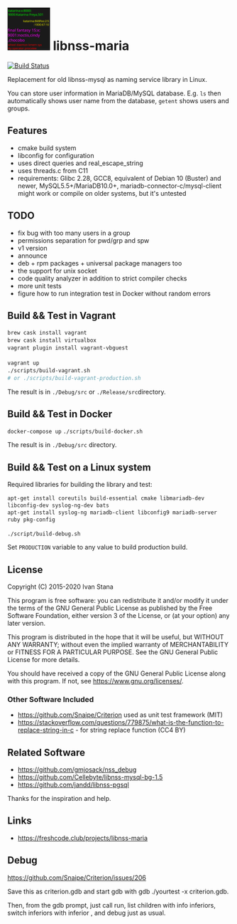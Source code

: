 # <img src="./libnss-maria-logo.svg" width="96" height="96"> libnss-maria

[![Build Status](https://travis-ci.org/istana/libnss-maria.svg?branch=master)](https://travis-ci.org/istana/libnss-maria)

Replacement for old libnss-mysql as naming service library in Linux.

You can store user information in MariaDB/MySQL database. E.g. `ls` then automatically shows user name from the database, `getent` shows users and groups.

## Features

- cmake build system
- libconfig for configuration
- uses direct queries and real_escape_string
- uses threads.c from C11
- requirements: Glibc 2.28, GCC8, equivalent of Debian 10 (Buster) and newer, MySQL5.5+/MariaDB10.0+, mariadb-connector-c/mysql-client
    might work or compile on older systems, but it's untested

## TODO

- fix bug with too many users in a group
- permissions separation for pwd/grp and spw
- v1 version
- announce
- deb + rpm packages + universal package managers too
- the support for unix socket
- code quality analyzer in addition to strict compiler checks
- more unit tests
- figure how to run integration test in Docker without random errors

## Build && Test in Vagrant

```bash
brew cask install vagrant
brew cask install virtualbox
vagrant plugin install vagrant-vbguest

vagrant up
./scripts/build-vagrant.sh
# or ./scripts/build-vagrant-production.sh
```

The result is in `./Debug/src` or `./Release/src`directory.

## Build && Test in Docker

`docker-compose up`
`./scripts/build-docker.sh`

The result is in `./Debug/src` directory.

## Build && Test on a Linux system

Required libraries for building the library and test:

```
apt-get install coreutils build-essential cmake libmariadb-dev libconfig-dev syslog-ng-dev bats
apt-get install syslog-ng mariadb-client libconfig9 mariadb-server ruby pkg-config

./script/build-debug.sh
```

Set `PRODUCTION` variable to any value to build production build.

## License

Copyright (C) 2015-2020  Ivan Stana

This program is free software: you can redistribute it and/or modify
it under the terms of the GNU General Public License as published by
the Free Software Foundation, either version 3 of the License, or
(at your option) any later version.

This program is distributed in the hope that it will be useful,
but WITHOUT ANY WARRANTY; without even the implied warranty of
MERCHANTABILITY or FITNESS FOR A PARTICULAR PURPOSE.  See the
GNU General Public License for more details.

You should have received a copy of the GNU General Public License
along with this program.  If not, see <https://www.gnu.org/licenses/>.

### Other Software Included

- https://github.com/Snaipe/Criterion used as unit test framework (MIT)
- https://stackoverflow.com/questions/779875/what-is-the-function-to-replace-string-in-c - for string replace function (CC4 BY)

## Related Software

- https://github.com/gmjosack/nss_debug
- https://github.com/Cellebyte/libnss-mysql-bg-1.5
- https://github.com/jandd/libnss-pgsql

Thanks for the inspiration and help.

## Links

- https://freshcode.club/projects/libnss-maria

## Debug

https://github.com/Snaipe/Criterion/issues/206

Save this as criterion.gdb and start gdb with gdb ./yourtest -x criterion.gdb.

Then, from the gdb prompt, just call run, list children with info inferiors, switch inferiors with inferior <n>, and debug just as usual.
